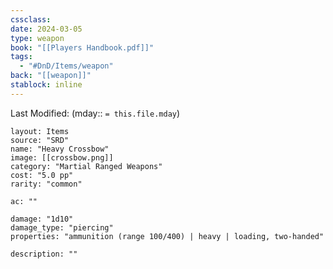 ```yaml
---
cssclass: 
date: 2024-03-05
type: weapon
book: "[[Players Handbook.pdf]]"
tags:
  - "#DnD/Items/weapon"
back: "[[weapon]]"
stablock: inline
---
```

Last Modified: (mday:: `= this.file.mday`)


```statblock
layout: Items
source: "SRD"
name: "Heavy Crossbow"
image: [[crossbow.png]]
category: "Martial Ranged Weapons"
cost: "5.0 pp"
rarity: "common"

ac: ""

damage: "1d10"
damage_type: "piercing"
properties: "ammunition (range 100/400) | heavy | loading, two-handed"

description: ""
```